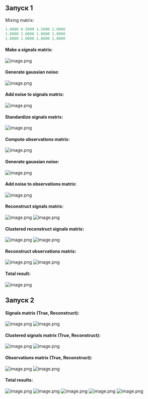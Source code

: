 ## Запуск 1

Mixing matrix:

```haskell
1.0000 0.5000 1.5000 2.0000
1.0000 2.0000 1.0000 1.0000
1.0000 1.0000 2.0000 1.0000
```

#### Make a signals matrix:

![image.png](https://github.com/grifguitar/ica-connected-subgraph/blob/main/fastICA/images_1/frame_1.png)

#### Generate gaussian noise:

![image.png](https://github.com/grifguitar/ica-connected-subgraph/blob/main/fastICA/images_1/frame_2.png)

#### Add noise to signals matrix:

![image.png](https://github.com/grifguitar/ica-connected-subgraph/blob/main/fastICA/images_1/frame_3.png)

#### Standardize signals matrix:

![image.png](https://github.com/grifguitar/ica-connected-subgraph/blob/main/fastICA/images_1/frame_4.png)

#### Compute observations matrix:

![image.png](https://github.com/grifguitar/ica-connected-subgraph/blob/main/fastICA/images_1/frame_5.png)

#### Generate gaussian noise:

![image.png](https://github.com/grifguitar/ica-connected-subgraph/blob/main/fastICA/images_1/frame_6.png)

#### Add noise to observations matrix:

![image.png](https://github.com/grifguitar/ica-connected-subgraph/blob/main/fastICA/images_1/frame_7.png)

#### Reconstruct signals matrix:

![image.png](https://github.com/grifguitar/ica-connected-subgraph/blob/main/fastICA/images_1/frame_8.png)
![image.png](https://github.com/grifguitar/ica-connected-subgraph/blob/main/fastICA/images_1/frame_4.png)

#### Clustered reconstruct signals matrix:

![image.png](https://github.com/grifguitar/ica-connected-subgraph/blob/main/fastICA/images_1/frame_9.png)
![image.png](https://github.com/grifguitar/ica-connected-subgraph/blob/main/fastICA/images_1/frame_10.png)

#### Reconstruct observations matrix:

![image.png](https://github.com/grifguitar/ica-connected-subgraph/blob/main/fastICA/images_1/frame_11.png)
![image.png](https://github.com/grifguitar/ica-connected-subgraph/blob/main/fastICA/images_1/frame_7.png)

#### Total result:

![image.png](https://github.com/grifguitar/ica-connected-subgraph/blob/main/fastICA/images_1/frame_12.png)

## Запуск 2

#### Signals matrix (True, Reconstruct):

![image.png](https://github.com/grifguitar/ica-connected-subgraph/blob/main/fastICA/images_2/frame_1.png)
![image.png](https://github.com/grifguitar/ica-connected-subgraph/blob/main/fastICA/images_2/frame_3.png)

#### Clustered signals matrix (True, Reconstruct):

![image.png](https://github.com/grifguitar/ica-connected-subgraph/blob/main/fastICA/images_2/frame_5.png)
![image.png](https://github.com/grifguitar/ica-connected-subgraph/blob/main/fastICA/images_2/frame_4.png)

#### Observations matrix (True, Reconstruct):

![image.png](https://github.com/grifguitar/ica-connected-subgraph/blob/main/fastICA/images_2/frame_2.png)
![image.png](https://github.com/grifguitar/ica-connected-subgraph/blob/main/fastICA/images_2/frame_6.png)

#### Total results:

![image.png](https://github.com/grifguitar/ica-connected-subgraph/blob/main/fastICA/images_2/frame_7.png)
![image.png](https://github.com/grifguitar/ica-connected-subgraph/blob/main/fastICA/images_2/frame_8.png)
![image.png](https://github.com/grifguitar/ica-connected-subgraph/blob/main/fastICA/images_2/frame_9.png)
![image.png](https://github.com/grifguitar/ica-connected-subgraph/blob/main/fastICA/images_2/frame_10.png)
![image.png](https://github.com/grifguitar/ica-connected-subgraph/blob/main/fastICA/images_2/frame_11.png)
